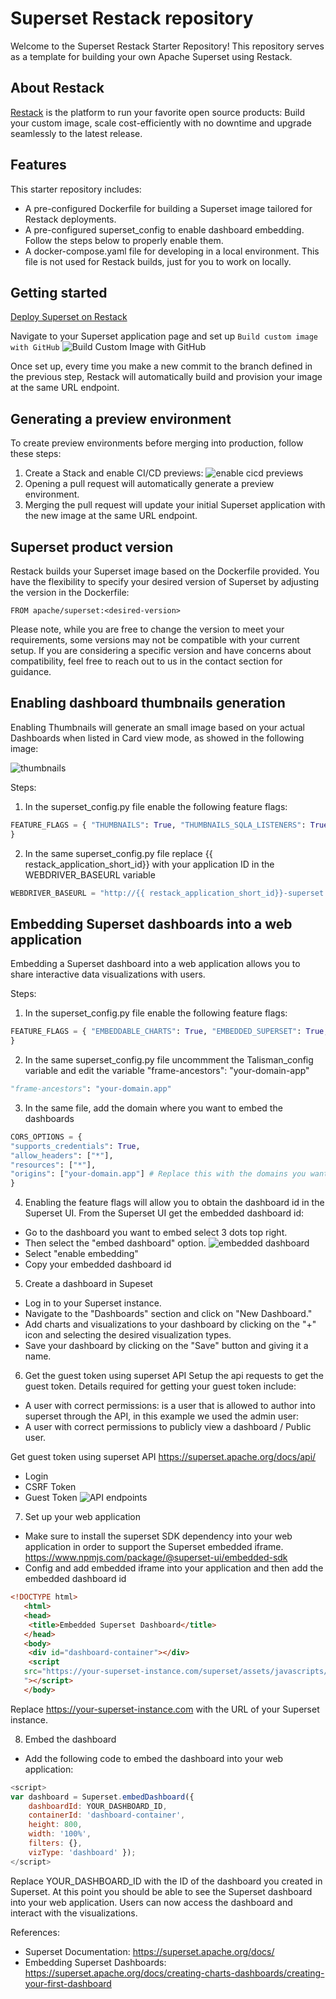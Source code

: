# Superset Restack repository

Welcome to the Superset Restack Starter Repository! This repository serves as a template for building your own Apache Superset using Restack.

## About Restack

[Restack](https://www.restack.io/) is the platform to run your favorite open source products: Build your custom image, scale cost-efficiently with no downtime and upgrade seamlessly to the latest release.

## Features

This starter repository includes:

- A pre-configured Dockerfile for building a Superset image tailored for Restack deployments.
- A pre-configured superset_config to enable dashboard embedding. Follow the steps below to properly enable them.
- A docker-compose.yaml file for developing in a local environment. This file is not used for Restack builds, just for you to work on locally.

## Getting started

[Deploy Superset on Restack](https://console.restack.io/onboarding/store/db4629fa-30c3-4e6c-8d96-492b44af021d)

Navigate to your Superset application page and set up  `Build custom image with GitHub` ![Build Custom Image with GitHub](images/build_custom_image.png)

Once set up, every time you make a new commit to the branch defined in the previous step, Restack will automatically build and provision your image at the same URL endpoint.

## Generating a preview environment

To create preview environments before merging into production, follow these steps:

1. Create a Stack and enable CI/CD previews: ![enable cicd previews](images/enable_cicd.png)
2. Opening a pull request will automatically generate a preview environment.
3. Merging the pull request will update your initial Superset application with the new image at the same URL endpoint.

## Superset product version
Restack builds your Superset image based on the Dockerfile provided. You have the flexibility to specify your desired version of Superset by adjusting the version in the Dockerfile:

```
FROM apache/superset:<desired-version>
```

Please note, while you are free to change the version to meet your requirements, some versions may not be compatible with your current setup. If you are considering a specific version and have concerns about compatibility, feel free to reach out to us in the contact section for guidance.

## Enabling dashboard thumbnails generation

Enabling Thumbnails will generate an small image based on your actual Dashboards when listed in Card view mode, as showed in the following image:

![thumbnails](images/thumbnails.png)

Steps:
1. In the superset_config.py file enable the following feature flags:

```Python
FEATURE_FLAGS = { "THUMBNAILS": True, "THUMBNAILS_SQLA_LISTENERS": True,
}
```

2. In the same superset_config.py file replace {{ restack_application_short_id}} with your application ID in the WEBDRIVER_BASEURL variable

```Python
WEBDRIVER_BASEURL = "http://{{ restack_application_short_id}}-superset:8088/"
```


## Embedding Superset dashboards into a web application

Embedding a Superset dashboard into a web application allows you to share interactive data visualizations with users.

Steps:
1. In the superset_config.py file enable the following feature flags:

```Python
FEATURE_FLAGS = { "EMBEDDABLE_CHARTS": True, "EMBEDDED_SUPERSET": True,
}
```

2. In the same superset_config.py file uncommment the Talisman_config variable and edit the variable "frame-ancestors": "your-domain-app"
```Python
"frame-ancestors": "your-domain.app"
```

3. In the same file, add the domain where you want to embed the dashboards

```Python
CORS_OPTIONS = {
"supports_credentials": True,
"allow_headers": ["*"],
"resources": ["*"],
"origins": ["your-domain.app"] # Replace this with the domains you want to enable
}
```

4. Enabling the feature flags will allow you to obtain the dashboard id in the Superset UI.
From the Superset UI get the embedded dashboard id:
- Go to the dashboard you want to embed select 3 dots top right.
- Then select the "embed dashboard" option.
![embedded dashboard](images/superset_embed_dashboard.png)
- Select "enable embedding"
- Copy your embedded dashboard id

5. Create a dashboard in Supeset
- Log in to your Superset instance.
- Navigate to the "Dashboards" section and click on "New Dashboard."
- Add charts and visualizations to your dashboard by clicking on the "+" icon and selecting the desired visualization types.
- Save your dashboard by clicking on the "Save" button and giving it a name.

6. Get the guest token using superset API
Setup the api requests to get the guest token. Details required for getting your guest token include:
-  A user with correct permissions: is a user that is allowed to author into superset through the API, in this example we used the admin user:
- A user with correct permissions to publicly view a dashboard / Public user.

Get guest token using superset API https://superset.apache.org/docs/api/
- Login
- CSRF Token
- Guest Token
![API endpoints](images/api_endpoints.png)

7. Set up your web application
- Make sure to install the superset SDK dependency into your web application in order to support the Superset embedded iframe. https://www.npmjs.com/package/@superset-ui/embedded-sdk
- Config and add embedded iframe into your application and then add the embedded dashboard id

```Html
<!DOCTYPE html>
   <html>
   <head>
    <title>Embedded Superset Dashboard</title>
   </head>
   <body>
    <div id="dashboard-container"></div>
    <script
   src="https://your-superset-instance.com/superset/assets/javascripts/superset.js
   "></script>
   </body>
```

Replace https://your-superset-instance.com with the URL of your Superset instance.

8. Embed the dashboard
- Add the following code to embed the dashboard into your web application:

```Javascript
<script>
var dashboard = Superset.embedDashboard({ 
    dashboardId: YOUR_DASHBOARD_ID, 
    containerId: 'dashboard-container', 
    height: 800,
    width: '100%', 
    filters: {}, 
    vizType: 'dashboard' });
</script>

```

Replace YOUR_DASHBOARD_ID with the ID of the dashboard you created in Superset. 
At this point you should be able to see the Superset dashboard into your web
application. Users can now access the dashboard and interact with the visualizations.

References:
- Superset Documentation: https://superset.apache.org/docs/
- Embedding Superset Dashboards: https://superset.apache.org/docs/creating-charts-dashboards/creating-your-first-dashboard
